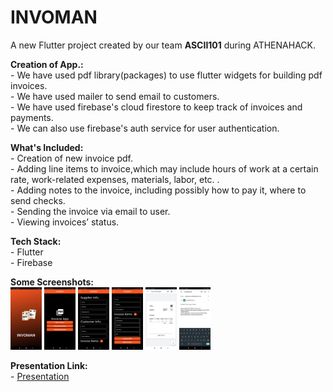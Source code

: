 # INVOMAN

A new Flutter project created by our team **ASCII101** during ATHENAHACK.

**Creation of App.:**\
    - We have used pdf library(packages) to use flutter widgets for building pdf invoices.\
    - We have used mailer to send email to customers.\
    - We have used firebase's cloud firestore to keep track of invoices and payments.\
    - We can also use firebase's auth service for user authentication.


**What's Included:**\
    - Creation of new invoice pdf.\
    - Adding line items to invoice,which may include hours of work at a certain rate, work-related   expenses, materials, labor, etc. .\
    - Adding notes to the invoice, including possibly how to pay it, where to send checks.\
    - Sending the invoice via email to user.\
    - Viewing invoices’ status.


**Tech Stack:**\
    - Flutter\
    - Firebase



**Some Screenshots:**\
    <img src="https://github.com/SklCandy420/Athena_Hack/blob/master/assets/ss1.jpg" height="100" width="50">
    <img src="https://github.com/SklCandy420/Athena_Hack/blob/master/assets/ss2.jpg" height="100" width="50">
    <img src="https://github.com/SklCandy420/Athena_Hack/blob/master/assets/ss3.jpg" height="100" width="50">
    <img src="https://github.com/SklCandy420/Athena_Hack/blob/master/assets/ss4.jpg" height="100" width="50">
    <img src="https://github.com/SklCandy420/Athena_Hack/blob/master/assets/ss5.jpg" height="100" width="50">
    <img src="https://github.com/SklCandy420/Athena_Hack/blob/master/assets/ss6.jpg" height="100" width="50">

**Presentation Link:**\
    - [Presentation](https://docs.google.com/presentation/d/19_yBAu8rmiWYGM4KKtSX-XbPjtffo2BDWNlMQaviepg/edit#slide=id.g35f391192_00)


